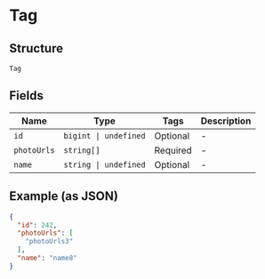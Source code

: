 
# Tag

## Structure

`Tag`

## Fields

| Name | Type | Tags | Description |
|  --- | --- | --- | --- |
| `id` | `bigint \| undefined` | Optional | - |
| `photoUrls` | `string[]` | Required | - |
| `name` | `string \| undefined` | Optional | - |

## Example (as JSON)

```json
{
  "id": 242,
  "photoUrls": [
    "photoUrls3"
  ],
  "name": "name8"
}
```

